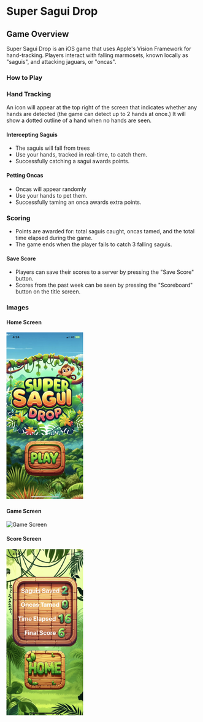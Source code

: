 # Super Sagui Drop

## Game Overview

Super Sagui Drop is an iOS game that uses Apple's Vision Framework for hand-tracking. Players interact with falling marmosets, known locally as "saguis", and attacking jaguars, or "oncas".

### How to Play

### Hand Tracking
An icon will appear at the top right of the screen that indicates whether any hands are detected (the game can detect up to 2 hands at once.) It will show a dotted outline of a hand when no hands are seen.

#### Intercepting Saguis
- The saguis will fall from trees
- Use your hands, tracked in real-time, to catch them.
- Successfully catching a sagui awards points.

#### Petting Oncas
- Oncas will appear randomly
- Use your hands to pet them.
- Successfully taming an onca awards extra points.

### Scoring
- Points are awarded for: total saguis caught, oncas tamed, and the total time elapsed during the game.
- The game ends when the player fails to catch 3 falling saguis.

#### Save Score
- Players can save their scores to a server by pressing the "Save Score" button.
- Scores from the past week can be seen by pressing the "Scoreboard" button on the title screen.

### Images

#### Home Screen
<img src="./examples/SSD-homescreen.JPG" width="200">

#### Game Screen
<img src="./examples/SSD-gamescreen.JPG" width="200" alt="Game Screen">

#### Score Screen
<img src="./examples/SSD-scorescreen.JPG" width="200">
